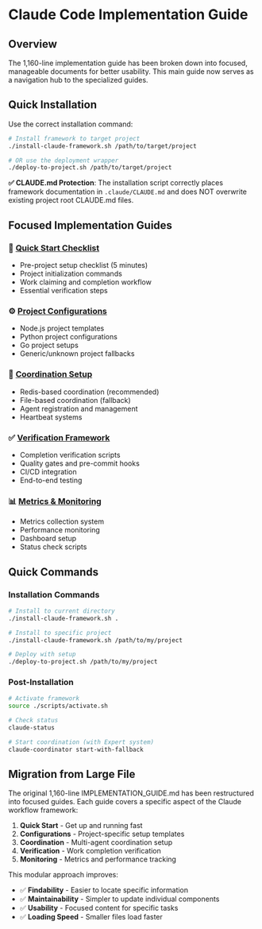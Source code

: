 # Claude Code Implementation Guide

## Overview

The 1,160-line implementation guide has been broken down into focused, manageable documents for better usability. This main guide now serves as a navigation hub to the specialized guides.

## Quick Installation

Use the correct installation command:
```bash
# Install framework to target project
./install-claude-framework.sh /path/to/target/project

# OR use the deployment wrapper
./deploy-to-project.sh /path/to/target/project
```

**✅ CLAUDE.md Protection**: The installation script correctly places framework documentation in `.claude/CLAUDE.md` and does NOT overwrite existing project root CLAUDE.md files.

## Focused Implementation Guides

### 🚀 [Quick Start Checklist](docs/quick-start-checklist.md)
- Pre-project setup checklist (5 minutes)
- Project initialization commands
- Work claiming and completion workflow
- Essential verification steps

### ⚙️ [Project Configurations](docs/project-configurations.md)
- Node.js project templates
- Python project configurations
- Go project setups
- Generic/unknown project fallbacks

### 🔄 [Coordination Setup](docs/coordination-setup.md)
- Redis-based coordination (recommended)
- File-based coordination (fallback)
- Agent registration and management
- Heartbeat systems

### ✅ [Verification Framework](docs/verification-framework.md)
- Completion verification scripts
- Quality gates and pre-commit hooks
- CI/CD integration
- End-to-end testing

### 📊 [Metrics & Monitoring](docs/metrics-monitoring.md)
- Metrics collection system
- Performance monitoring
- Dashboard setup
- Status check scripts

## Quick Commands

### Installation Commands
```bash
# Install to current directory
./install-claude-framework.sh .

# Install to specific project
./install-claude-framework.sh /path/to/my/project

# Deploy with setup
./deploy-to-project.sh /path/to/my/project
```

### Post-Installation
```bash
# Activate framework
source ./scripts/activate.sh

# Check status
claude-status

# Start coordination (with Expert system)
claude-coordinator start-with-fallback
```

## Migration from Large File

The original 1,160-line IMPLEMENTATION_GUIDE.md has been restructured into focused guides. Each guide covers a specific aspect of the Claude workflow framework:

1. **Quick Start** - Get up and running fast
2. **Configurations** - Project-specific setup templates  
3. **Coordination** - Multi-agent coordination setup
4. **Verification** - Work completion verification
5. **Monitoring** - Metrics and performance tracking

This modular approach improves:
- ✅ **Findability** - Easier to locate specific information
- ✅ **Maintainability** - Simpler to update individual components
- ✅ **Usability** - Focused content for specific tasks
- ✅ **Loading Speed** - Smaller files load faster